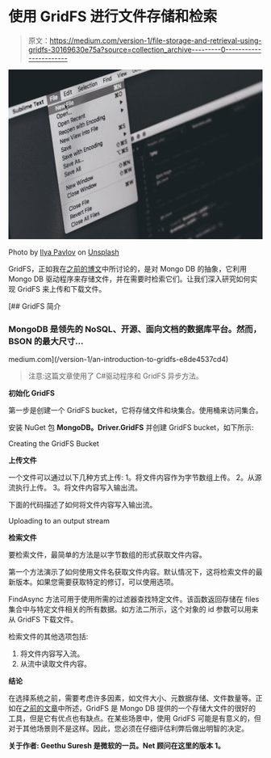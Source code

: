 # 使用 GridFS 进行文件存储和检索

> 原文：<https://medium.com/version-1/file-storage-and-retrieval-using-gridfs-30169630e75a?source=collection_archive---------0----------------------->

![](img/056345ebd003301b9cabd2c7c748a817.png)

Photo by [Ilya Pavlov](https://unsplash.com/@ilyapavlov?utm_source=unsplash&utm_medium=referral&utm_content=creditCopyText) on [Unsplash](https://unsplash.com/?utm_source=unsplash&utm_medium=referral&utm_content=creditCopyText)

GridFS，正如我在[之前的博文](/version-1/an-introduction-to-gridfs-e8de4537cd4)中所讨论的，是对 Mongo DB 的抽象，它利用 Mongo DB 驱动程序来存储文件，并在需要时检索它们。让我们深入研究如何实现 GridFS 来上传和下载文件。

[](/version-1/an-introduction-to-gridfs-e8de4537cd4) [## GridFS 简介

### MongoDB 是领先的 NoSQL、开源、面向文档的数据库平台。然而，BSON 的最大尺寸…

medium.com](/version-1/an-introduction-to-gridfs-e8de4537cd4) 

> 注意:这篇文章使用了 C#驱动程序和 GridFS 异步方法。

**初始化 GridFS**

第一步是创建一个 GridFS bucket，它将存储文件和块集合。使用桶来访问集合。

安装 NuGet 包 **MongoDB。Driver.GridFS** 并创建 GridFS bucket，如下所示:

Creating the GridFS Bucket

**上传文件**

一个文件可以通过以下几种方式上传:
1。将文件内容作为字节数组上传。
2。从源流执行上传。
3。将文件内容写入输出流。

下面的代码描述了如何将文件内容写入输出流。

Uploading to an output stream

**检索文件**

要检索文件，最简单的方法是以字节数组的形式获取文件内容。

第一个方法演示了如何使用文件名获取文件内容。默认情况下，这将检索文件的最新版本。如果您需要获取特定的修订，可以使用选项。

FindAsync 方法可用于使用所需的过滤器查找特定文件。该函数返回存储在 files 集合中与特定文件相关的所有数据。如方法二所示，这个对象的 id 参数可以用来从 GridFS 下载文件。

检索文件的其他选项包括:

1.  将文件内容写入流。
2.  从流中读取文件内容。

**结论**

在选择系统之前，需要考虑许多因素，如文件大小、元数据存储、文件数量等。正如在[之前的文章](/version-1/an-introduction-to-gridfs-e8de4537cd4)中所述，GridFS 是 Mongo DB 提供的一个存储大文件的很好的工具，但是它有优点也有缺点。在某些场景中，使用 GridFS 可能是有意义的，但对于其他场景则不是这样。因此，您必须在仔细评估利弊后做出明智的决定。

**关于作者:
Geethu Suresh 是微软的一员。Net 顾问在这里的版本 1。**